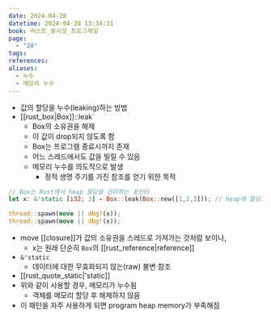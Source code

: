 ```yaml
---
date: 2024-04-28
datetime: 2024-04-28 13:34:31
book: 러스트_동시성_프로그래밍
page:
  - "28"
tags: 
references: 
aliases:
  - 누수
  - 메모리 누수
---
```

- 값의 할당을 누수(leaking)하는 방법
- [[rust_box|Box]]::leak`
	- Box의 소유권을 해제
	- 이 값이 drop되지 않도록 함
	- Box는 프로그램 종료시까지 존재
	- 어느 스레드에서도 값을 빌릴 수 있음
	- 메모리 누수를 의도적으로 발생
		- 정적 생명 주기를 가진 참조를 얻기 위한 목적
```rust
// Box는 Rust에서 heap 할당을 관리하는 포인터
let x: &'static [i32; 3] = Box::leak(Box::new([1,2,3])); // heap에 할당. Box<[i32; 3]> 타입 반환

thread::spawn(move || dbg!(x));
thread::spawn(move || dbg!(x));
```
- move [[closure]]가 값의 소유권을 스레드로 가져가는 것처럼 보이나,
	- x는 원래 단순히 `Box`의 [[rust_reference|reference]]
- `&'static`
	- 데이터에 대한 무효화되지 않는(raw) 불변 참조
- [[rust_quote_static|'static]]
- 위와 같이 사용할 경우, 메모리가 누수됨
	- 객체를 메모리 할당 후 해제하지 않음
- 이 패턴을 자주 사용하게 되면 program heap memory가 부족해짐